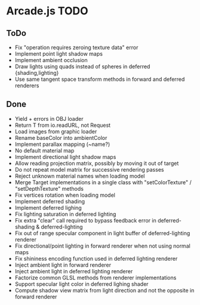 Arcade.js TODO
==============

ToDo
----

- Fix "operation requires zeroing texture data" error
- Implement point light shadow maps
- Implement ambient occlusion
- Draw lights using quads instead of spheres in deferred {shading,lighting}
- Use same tangent space transform methods in forward and deferred renderers

Done
----

- Yield + errors in OBJ loader
- Return T from io.readURL, not Request<T>
- Load images from graphic loader
- Rename baseColor into ambientColor
- Implement parallax mapping (~name?)
- No default material map
- Implement directional light shadow maps
- Allow reading projection matrix, possibly by moving it out of target
- Do not repeat model matrix for successive rendering passes
- Reject unknown material names when loading model
- Merge Target implementations in a single class with "setColorTexture" / "setDepthTexture" methods
- Fix vertices rotation when loading model
- Implement deferred shading
- Implement deferred lighing
- Fix lighting saturation in deferred lighting
- Fix extra "clear" call required to bypass feedback error in deferred-shading & deferred-lighting
- Fix out of range specular component in light buffer of deferred-lighting renderer
- Fix directional/point lighting in forward renderer when not using normal maps
- Fix shininess encoding function used in deferred lighting renderer
- Inject ambient light in forward renderer
- Inject ambient light in deferred lighting renderer
- Factorize common GLSL methods from renderer implementations
- Support specular light color in deferred lighing shader
- Compute shadow view matrix from light direction and not the opposite in forward renderer
